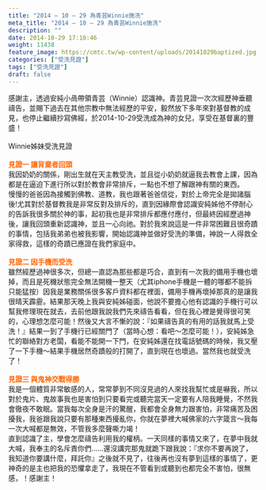 ```yaml
---
title: "2014 – 10 – 29 為青芸Winnie施洗"
meta_title: "2014 – 10 – 29 為青芸Winnie施洗"
description: ""
date: 2014-10-29 17:10:46
weight: 11438
feature_image: https://cmtc.tw/wp-content/uploads/20141029baptized.jpg
categories: ["受洗見證"]
tags: ["受洗見證"]
draft: false
---
```


感謝主，透過安純小咼帶領青芸（Winnie）認識神。青芸見證一次次經歷神垂聽禱告，並賜下過去在其他宗教中無法經歷的平安，毅然放下多年來對基督教的成見，也停止繼續抄寫佛經，於2014-10-29受洗成為神的女兒，享受在基督裏的豐盛！<br />
<br />
Winnie姊妹受洗見證<br />
<br />
<strong><span style="color: #ff6600;">見證一 讓背棄者回頭</span></strong><br />
我因奶奶的關係，剛出生就在天主教受洗，並且從小奶奶就逼我去教會上課，因為都是在逼迫下進行所以對於教會非常排斥，一點也不想了解跟神有關的東西。<br />
慢慢的爸爸因為接觸到佛教、道教，我也跟著爸爸信從，對於上帝完全是拋諸腦後!尤其對於基督教我是非常反對及排斥的，直到因緣際會認識安純姊他不停耐心的告訴我很多關於神的事，起初我也是非常排斥都應付應付，但最終因經歷過神後，讓我回頭重新認識神，並且一心向祂。對於我來說這是一件非常困難且很奇蹟的事情，包括我弟弟也被我影響，開始認識神並做好受洗的準備，神說一人得救全家得救，這樣的奇蹟已應證在我們家庭中。<br />
<br />
<strong><span style="color: #ff6600;">見證二 因手機而受洗</span></strong><br />
雖然經歷過神很多次，但總一直認為那些都是巧合，直到有一次我的備用手機也壞掉，而且是死機狀態完全無法開機一整天（尤其iphone手機是一體的哪都不能拆只能猛按）因我是業務關係很多客戶資料都在裡面，備用手機再壞掉那真的是讓我很晴天霹靂。結果那天晚上我與安純姊碰面，他說不要擔心他有認識的手機行可以幫我修理現在就去，去前他跟我說我們先來禱告看看，但在我心裡是覺得很可笑的，心理想怎麼可能！然後又大言不慚的說：『如果禱告真的有用的話我就馬上受洗！』結果一到了手機行已經關門了（當時心想：看吧～怎麼可能！），安純姊急忙的聯絡對方老闆，看能不能開一下門，在安純姊還在找電話號碼的時候，我又壓了一下手機～結果手機居然奇蹟般的打開了，直到現在也壞過。當然我也就受洗了！<br />
<br />
<strong><span style="color: #ff6600;">見證三 與鬼神交戰得勝</span></strong><br />
我是一個體質非常敏感的人，常常夢到不同沒見過的人來找我幫忙或是嚇我，所以對於鬼片、鬼故事我也是害怕到只要看完或聽完當天一定要有人陪我睡覺，不然我會徹夜不敢眠。當我每次全身是汗的驚醒，我都會全身無力跟害怕，非常痛苦及困擾我，我爸跟我說只要有那種東西擾亂你，你就在夢裡大喊佛家的六字箴言～我每一次大喊都是無效，不管我多麼聲嘶力竭！<br />
直到認識了主，學會怎麼禱告利用我的權柄。一天同樣的事情又來了，在夢中我就大喊，我奉主的名斥責你們……還沒講完那鬼就跪下跟我說：『求你不要再說了，我知道你要講什麼，拜託你』之後就不見了，往後再也沒有夢到這樣的事情了，更神奇的是主也把我的恐懼拿走了，我現在不管看到或聽到也都完全不害怕，很無感，！感謝主！
        